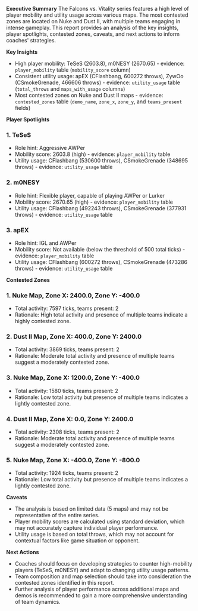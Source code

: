 **Executive Summary**
The Falcons vs. Vitality series features a high level of player mobility and utility usage across various maps. The most contested zones are located on Nuke and Dust II, with multiple teams engaging in intense gameplay. This report provides an analysis of the key insights, player spotlights, contested zones, caveats, and next actions to inform coaches' strategies.

**Key Insights**
* High player mobility: TeSeS (2603.8), m0NESY (2670.65) - evidence: `player_mobility` table (`mobility_score` column)
* Consistent utility usage: apEX (CFlashbang, 600272 throws), ZywOo (CSmokeGrenade, 466606 throws) - evidence: `utility_usage` table (`total_throws` and `maps_with_usage` columns)
* Most contested zones on Nuke and Dust II maps - evidence: `contested_zones` table (`demo_name`, `zone_x`, `zone_y`, and `teams_present` fields)

**Player Spotlights**

### 1. TeSeS
* Role hint: Aggressive AWPer
* Mobility score: 2603.8 (high) - evidence: `player_mobility` table
* Utility usage: CFlashbang (530600 throws), CSmokeGrenade (348695 throws) - evidence: `utility_usage` table

### 2. m0NESY
* Role hint: Flexible player, capable of playing AWPer or Lurker
* Mobility score: 2670.65 (high) - evidence: `player_mobility` table
* Utility usage: CFlashbang (492243 throws), CSmokeGrenade (377931 throws) - evidence: `utility_usage` table

### 3. apEX
* Role hint: IGL and AWPer
* Mobility score: Not available (below the threshold of 500 total ticks) - evidence: `player_mobility` table
* Utility usage: CFlashbang (600272 throws), CSmokeGrenade (473286 throws) - evidence: `utility_usage` table

**Contested Zones**

### 1. Nuke Map, Zone X: 2400.0, Zone Y: -400.0
* Total activity: 7597 ticks, teams present: 2
* Rationale: High total activity and presence of multiple teams indicate a highly contested zone.

### 2. Dust II Map, Zone X: 400.0, Zone Y: 2400.0
* Total activity: 3869 ticks, teams present: 2
* Rationale: Moderate total activity and presence of multiple teams suggest a moderately contested zone.

### 3. Nuke Map, Zone X: 1200.0, Zone Y: -400.0
* Total activity: 1580 ticks, teams present: 2
* Rationale: Low total activity but presence of multiple teams indicates a lightly contested zone.

### 4. Dust II Map, Zone X: 0.0, Zone Y: 2400.0
* Total activity: 2308 ticks, teams present: 2
* Rationale: Moderate total activity and presence of multiple teams suggest a moderately contested zone.

### 5. Nuke Map, Zone X: -400.0, Zone Y: -800.0
* Total activity: 1924 ticks, teams present: 2
* Rationale: Low total activity but presence of multiple teams indicates a lightly contested zone.

**Caveats**

* The analysis is based on limited data (5 maps) and may not be representative of the entire series.
* Player mobility scores are calculated using standard deviation, which may not accurately capture individual player performance.
* Utility usage is based on total throws, which may not account for contextual factors like game situation or opponent.

**Next Actions**

* Coaches should focus on developing strategies to counter high-mobility players (TeSeS, m0NESY) and adapt to changing utility usage patterns.
* Team composition and map selection should take into consideration the contested zones identified in this report.
* Further analysis of player performance across additional maps and demos is recommended to gain a more comprehensive understanding of team dynamics.


